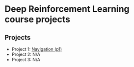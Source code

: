 # Deep Reinforcement Learning course projects

## Projects

* Project 1: [Navigation (p1)](p1/README.md)
* Project 2: N/A
* Project 3: N/A
